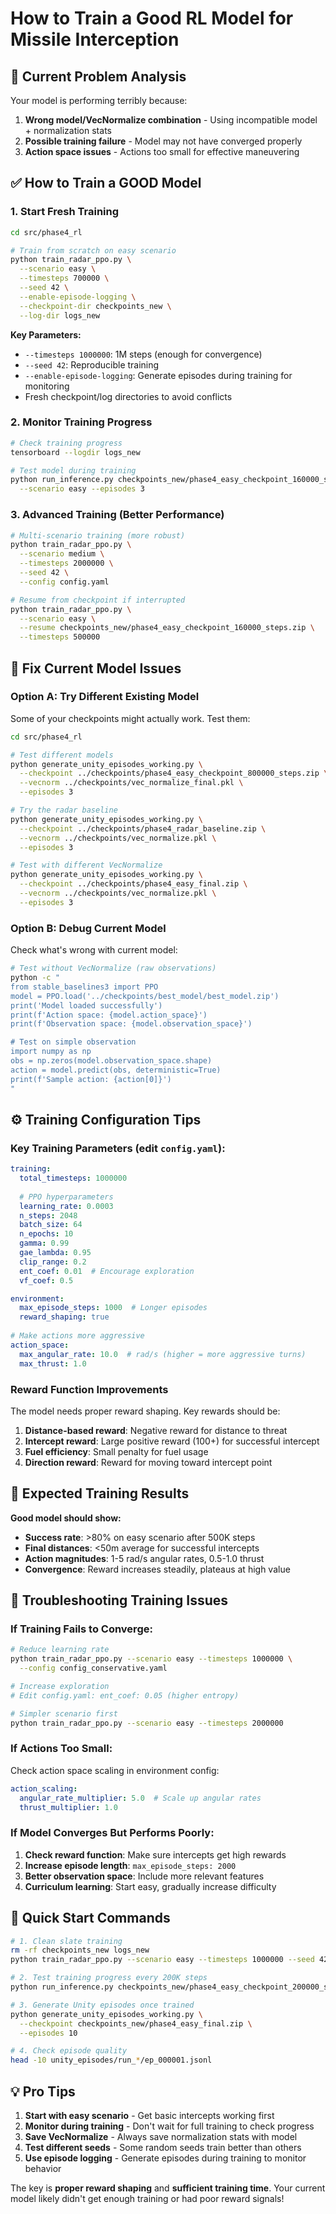# How to Train a Good RL Model for Missile Interception

## 🚨 Current Problem Analysis

Your model is performing terribly because:

1. **Wrong model/VecNormalize combination** - Using incompatible model + normalization stats
2. **Possible training failure** - Model may not have converged properly 
3. **Action space issues** - Actions too small for effective maneuvering

## ✅ How to Train a GOOD Model

### **1. Start Fresh Training**

```bash
cd src/phase4_rl

# Train from scratch on easy scenario
python train_radar_ppo.py \
  --scenario easy \
  --timesteps 700000 \
  --seed 42 \
  --enable-episode-logging \
  --checkpoint-dir checkpoints_new \
  --log-dir logs_new
```

**Key Parameters:**
- `--timesteps 1000000`: 1M steps (enough for convergence)
- `--seed 42`: Reproducible training
- `--enable-episode-logging`: Generate episodes during training for monitoring
- Fresh checkpoint/log directories to avoid conflicts

### **2. Monitor Training Progress**

```bash
# Check training progress
tensorboard --logdir logs_new

# Test model during training
python run_inference.py checkpoints_new/phase4_easy_checkpoint_160000_steps.zip \
  --scenario easy --episodes 3
```

### **3. Advanced Training (Better Performance)**

```bash
# Multi-scenario training (more robust)
python train_radar_ppo.py \
  --scenario medium \
  --timesteps 2000000 \
  --seed 42 \
  --config config.yaml

# Resume from checkpoint if interrupted
python train_radar_ppo.py \
  --scenario easy \
  --resume checkpoints_new/phase4_easy_checkpoint_160000_steps.zip \
  --timesteps 500000
```

## 🔧 Fix Current Model Issues

### **Option A: Try Different Existing Model**

Some of your checkpoints might actually work. Test them:

```bash
cd src/phase4_rl

# Test different models
python generate_unity_episodes_working.py \
  --checkpoint ../checkpoints/phase4_easy_checkpoint_800000_steps.zip \
  --vecnorm ../checkpoints/vec_normalize_final.pkl \
  --episodes 3

# Try the radar baseline
python generate_unity_episodes_working.py \
  --checkpoint ../checkpoints/phase4_radar_baseline.zip \
  --vecnorm ../checkpoints/vec_normalize.pkl \
  --episodes 3

# Test with different VecNormalize
python generate_unity_episodes_working.py \
  --checkpoint ../checkpoints/phase4_easy_final.zip \
  --vecnorm ../checkpoints/vec_normalize.pkl \
  --episodes 3
```

### **Option B: Debug Current Model**

Check what's wrong with current model:

```bash
# Test without VecNormalize (raw observations)
python -c "
from stable_baselines3 import PPO
model = PPO.load('../checkpoints/best_model/best_model.zip')
print('Model loaded successfully')
print(f'Action space: {model.action_space}')
print(f'Observation space: {model.observation_space}')

# Test on simple observation
import numpy as np
obs = np.zeros(model.observation_space.shape)
action = model.predict(obs, deterministic=True)
print(f'Sample action: {action[0]}')
"
```

## ⚙️ Training Configuration Tips

### **Key Training Parameters** (edit `config.yaml`):

```yaml
training:
  total_timesteps: 1000000
  
  # PPO hyperparameters
  learning_rate: 0.0003
  n_steps: 2048
  batch_size: 64
  n_epochs: 10
  gamma: 0.99
  gae_lambda: 0.95
  clip_range: 0.2
  ent_coef: 0.01  # Encourage exploration
  vf_coef: 0.5

environment:
  max_episode_steps: 1000  # Longer episodes
  reward_shaping: true
  
# Make actions more aggressive
action_space:
  max_angular_rate: 10.0  # rad/s (higher = more aggressive turns)
  max_thrust: 1.0
```

### **Reward Function Improvements**

The model needs proper reward shaping. Key rewards should be:

1. **Distance-based reward**: Negative reward for distance to threat
2. **Intercept reward**: Large positive reward (100+) for successful intercept
3. **Fuel efficiency**: Small penalty for fuel usage
4. **Direction reward**: Reward for moving toward intercept point

## 🎯 Expected Training Results

**Good model should show:**
- **Success rate**: >80% on easy scenario after 500K steps
- **Final distances**: <50m average for successful intercepts  
- **Action magnitudes**: 1-5 rad/s angular rates, 0.5-1.0 thrust
- **Convergence**: Reward increases steadily, plateaus at high value

## 🐛 Troubleshooting Training Issues

### **If Training Fails to Converge:**

```bash
# Reduce learning rate
python train_radar_ppo.py --scenario easy --timesteps 1000000 \
  --config config_conservative.yaml

# Increase exploration
# Edit config.yaml: ent_coef: 0.05 (higher entropy)

# Simpler scenario first
python train_radar_ppo.py --scenario easy --timesteps 2000000
```

### **If Actions Too Small:**

Check action space scaling in environment config:
```yaml
action_scaling:
  angular_rate_multiplier: 5.0  # Scale up angular rates
  thrust_multiplier: 1.0
```

### **If Model Converges But Performs Poorly:**

1. **Check reward function**: Make sure intercepts get high rewards
2. **Increase episode length**: `max_episode_steps: 2000` 
3. **Better observation space**: Include more relevant features
4. **Curriculum learning**: Start easy, gradually increase difficulty

## 🚀 Quick Start Commands

```bash
# 1. Clean slate training
rm -rf checkpoints_new logs_new
python train_radar_ppo.py --scenario easy --timesteps 1000000 --seed 42

# 2. Test training progress every 200K steps  
python run_inference.py checkpoints_new/phase4_easy_checkpoint_200000_steps.zip --episodes 5

# 3. Generate Unity episodes once trained
python generate_unity_episodes_working.py \
  --checkpoint checkpoints_new/phase4_easy_final.zip \
  --episodes 10

# 4. Check episode quality
head -10 unity_episodes/run_*/ep_000001.jsonl
```

## 💡 Pro Tips

1. **Start with easy scenario** - Get basic intercepts working first
2. **Monitor during training** - Don't wait for full training to check progress  
3. **Save VecNormalize** - Always save normalization stats with model
4. **Test different seeds** - Some random seeds train better than others
5. **Use episode logging** - Generate episodes during training to monitor behavior

The key is **proper reward shaping** and **sufficient training time**. Your current model likely didn't get enough training or had poor reward signals!